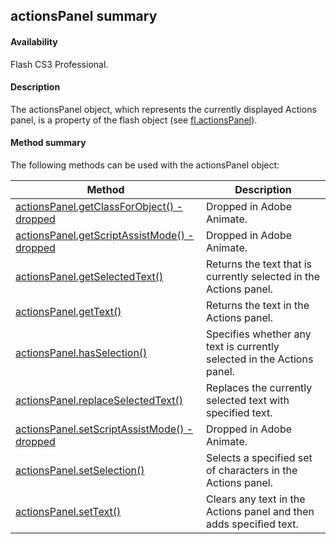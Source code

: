 ## actionsPanel summary

#### Availability

Flash CS3 Professional.

#### Description

The actionsPanel object, which represents the currently displayed Actions panel, is a property of the flash object (see [fl.actionsPanel](#_bookmark450)).

#### Method summary

The following methods can be used with the actionsPanel object:

| **Method**                                                                                                                           | **Description**                                                        |
|--------------------------------------------------------------------------------------------------------------------------------------|------------------------------------------------------------------------|
| [actionsPanel.getClassForObject() -](#actionsPanel.getClassForObject()_-_dropp) [dropped](#actionsPanel.getClassForObject()_-_dropp) | Dropped in Adobe Animate.                                              |
| [actionsPanel.getScriptAssistMode() -](#_bookmark34) [dropped](#_bookmark34)                                                         | Dropped in Adobe Animate.                                              |
| [actionsPanel.getSelectedText()](#_bookmark35)                                                                                       | Returns the text that is currently selected in the Actions panel.      |
| [actionsPanel.getText()](#_bookmark36)                                                                                               | Returns the text in the Actions panel.                                 |
| [actionsPanel.hasSelection()](#_bookmark37)                                                                                          | Specifies whether any text is currently selected in the Actions panel. |
| [actionsPanel.replaceSelectedText()](#_bookmark38)                                                                                   | Replaces the currently selected text with specified text.              |
| [actionsPanel.setScriptAssistMode() -](#_bookmark39) [dropped](#_bookmark39)                                                         | Dropped in Adobe Animate.                                              |
| [actionsPanel.setSelection()](#_bookmark40)                                                                                          | Selects a specified set of characters in the Actions panel.            |
| [actionsPanel.setText()](#_bookmark41)                                                                                               | Clears any text in the Actions panel and then adds specified text.     |

<span id="actionsPanel.getClassForObject()_-_dropp" class="anchor"></span>

